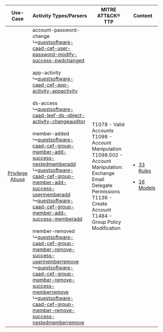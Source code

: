 |    Use-Case    | Activity Types/Parsers    | MITRE ATT&CK® TTP    | Content    |
|:----:| ---- | ---- | ---- |
| [Privilege Abuse](../../../UseCases/uc_privilege_abuse.md) |  account-password-change<br> ↳[questsoftware-caad-cef-user-password-modify-success-pwdchanged](Ps/pC_questsoftwarecaadcefuserpasswordmodifysuccesspwdchanged.md)<br><br> app-activity<br> ↳[questsoftware-caad-cef-app-activity-appactivity](Ps/pC_questsoftwarecaadcefappactivityappactivity.md)<br><br> ds-access<br> ↳[questsoftware-caad-leef-ds-object-activity-changeauditor](Ps/pC_questsoftwarecaadleefdsobjectactivitychangeauditor.md)<br><br> member-added<br> ↳[questsoftware-caad-cef-group-member-add-success-nestedmemberadd](Ps/pC_questsoftwarecaadcefgroupmemberaddsuccessnestedmemberadd.md)<br> ↳[questsoftware-caad-cef-group-member-add-success-usermemberadd](Ps/pC_questsoftwarecaadcefgroupmemberaddsuccessusermemberadd.md)<br> ↳[questsoftware-caad-cef-group-member-add-success-memberadd](Ps/pC_questsoftwarecaadcefgroupmemberaddsuccessmemberadd.md)<br><br> member-removed<br> ↳[questsoftware-caad-cef-group-member-remove-success-usermemberremove](Ps/pC_questsoftwarecaadcefgroupmemberremovesuccessusermemberremove.md)<br> ↳[questsoftware-caad-cef-group-member-remove-success-memberremove](Ps/pC_questsoftwarecaadcefgroupmemberremovesuccessmemberremove.md)<br> ↳[questsoftware-caad-cef-group-member-remove-success-nestedmemberremove](Ps/pC_questsoftwarecaadcefgroupmemberremovesuccessnestedmemberremove.md)<br> | T1078 - Valid Accounts<br>T1098 - Account Manipulation<br>T1098.002 - Account Manipulation: Exchange Email Delegate Permissions<br>T1136 - Create Account<br>T1484 - Group Policy Modification<br> | [<ul><li>33 Rules</li></ul><ul><li>16 Models</li></ul>](RM/r_m_quest_software_quest_change_auditor_for_active_directory_Privilege_Abuse.md) |